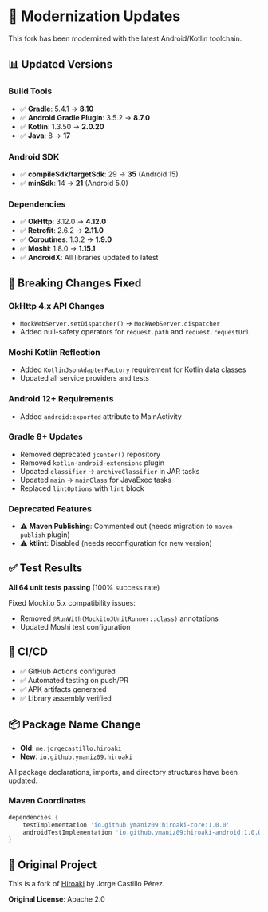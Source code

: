 # 🚀 Modernization Updates

This fork has been modernized with the latest Android/Kotlin toolchain.

## 📊 Updated Versions

### Build Tools
- ✅ **Gradle**: 5.4.1 → **8.10**
- ✅ **Android Gradle Plugin**: 3.5.2 → **8.7.0**
- ✅ **Kotlin**: 1.3.50 → **2.0.20**
- ✅ **Java**: 8 → **17**

### Android SDK
- ✅ **compileSdk/targetSdk**: 29 → **35** (Android 15)
- ✅ **minSdk**: 14 → **21** (Android 5.0)

### Dependencies
- ✅ **OkHttp**: 3.12.0 → **4.12.0**
- ✅ **Retrofit**: 2.6.2 → **2.11.0**
- ✅ **Coroutines**: 1.3.2 → **1.9.0**
- ✅ **Moshi**: 1.8.0 → **1.15.1**
- ✅ **AndroidX**: All libraries updated to latest

## 🔧 Breaking Changes Fixed

### OkHttp 4.x API Changes
- `MockWebServer.setDispatcher()` → `MockWebServer.dispatcher`
- Added null-safety operators for `request.path` and `request.requestUrl`

### Moshi Kotlin Reflection
- Added `KotlinJsonAdapterFactory` requirement for Kotlin data classes
- Updated all service providers and tests

### Android 12+ Requirements
- Added `android:exported` attribute to MainActivity

### Gradle 8+ Updates
- Removed deprecated `jcenter()` repository
- Removed `kotlin-android-extensions` plugin
- Updated `classifier` → `archiveClassifier` in JAR tasks
- Updated `main` → `mainClass` for JavaExec tasks
- Replaced `lintOptions` with `lint` block

### Deprecated Features
- ⚠️ **Maven Publishing**: Commented out (needs migration to `maven-publish` plugin)
- ⚠️ **ktlint**: Disabled (needs reconfiguration for new version)

## ✅ Test Results

**All 64 unit tests passing** (100% success rate)

Fixed Mockito 5.x compatibility issues:
- Removed `@RunWith(MockitoJUnitRunner::class)` annotations
- Updated Moshi test configuration

## 🎯 CI/CD

- ✅ GitHub Actions configured
- ✅ Automated testing on push/PR
- ✅ APK artifacts generated
- ✅ Library assembly verified

## 📦 Package Name Change

- **Old**: `me.jorgecastillo.hiroaki`
- **New**: `io.github.ymaniz09.hiroaki`

All package declarations, imports, and directory structures have been updated.

### Maven Coordinates

```gradle
dependencies {
    testImplementation 'io.github.ymaniz09:hiroaki-core:1.0.0'
    androidTestImplementation 'io.github.ymaniz09:hiroaki-android:1.0.0'
}
```

## 📝 Original Project

This is a fork of [Hiroaki](https://github.com/JorgeCastilloPrz/hiroaki) by Jorge Castillo Pérez.

**Original License**: Apache 2.0
